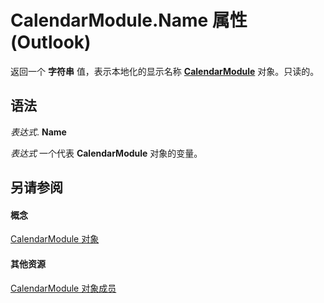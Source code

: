 
# CalendarModule.Name 属性 (Outlook)

返回一个 **字符串** 值，表示本地化的显示名称 **[CalendarModule](9203024d-9cef-75e0-600f-f3899e24761a.md)** 对象。只读的。


## 语法

 _表达式_. **Name**

 _表达式_ 一个代表 **CalendarModule** 对象的变量。


## 另请参阅


#### 概念


[CalendarModule 对象](9203024d-9cef-75e0-600f-f3899e24761a.md)
#### 其他资源


[CalendarModule 对象成员](82731a1f-3ebe-1cb0-9e8b-d370a0b8f954.md)